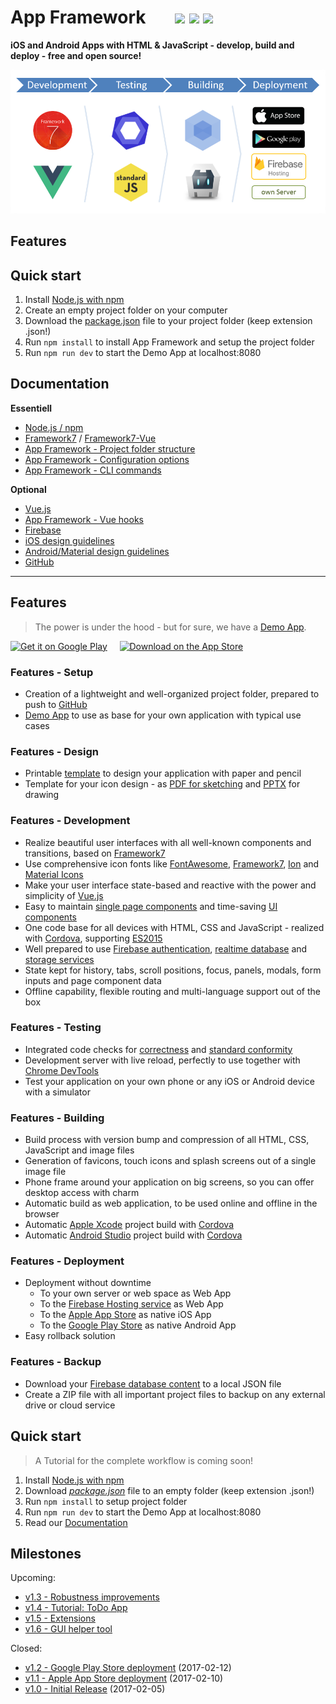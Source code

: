 # App Framework &nbsp; &nbsp; &nbsp; [![](https://img.shields.io/npm/dt/app-framework.svg)](https://www.npmjs.com/package/app-framework) [![](https://img.shields.io/npm/v/app-framework.svg)](https://www.npmjs.com/package/app-framework) [![](https://img.shields.io/npm/l/app-framework.svg)](https://www.npmjs.com/package/app-framework)

**iOS and Android Apps with HTML & JavaScript - develop, build and deploy - free and open source!**

![Process](media/process.png)

## Features

## Quick start

1. Install [Node.js with npm](https://docs.npmjs.com/getting-started/what-is-npm)
2. Create an empty project folder on your computer
3. Download the [package.json](https://raw.githubusercontent.com/scriptPilot/app-framework/master/demo-app/package.json) file to your project folder (keep extension .json!)
4. Run `npm install` to install App Framework and setup the project folder
5. Run `npm run dev` to start the Demo App at localhost:8080

## Documentation

**Essentiell**

- [Node.js / npm](https://docs.npmjs.com/getting-started/what-is-npm)
- [Framework7](https://framework7.io/docs/) / [Framework7-Vue](https://framework7.io/vue/)
- [App Framework - Project folder structure](docs/project-folder-structure.md)
- [App Framework - Configuration options](docs/configuration-options.md)
- [App Framework - CLI commands](docs/cli-commands.md)

**Optional**

- [Vue.js](https://vuejs.org/v2/guide/)
- [App Framework - Vue hooks](docs/vue-hooks.md)
- [Firebase](https://firebase.google.com/docs/web/setup)
- [iOS design guidelines](https://developer.apple.com/ios/human-interface-guidelines)
- [Android/Material design guidelines](https://developer.android.com/design/index.html)
- [GitHub](https://guides.github.com/)

---

## Features

> The power is under the hood - but for sure, we have a [Demo App](https://app-framework.scriptpilot.de/).

<a href='https://play.google.com/store/apps/details?id=de.scriptpilot.appframework&pcampaignid=MKT-Other-global-all-co-prtnr-py-PartBadge-Mar2515-1'><img alt='Get it on Google Play' src='https://raw.githubusercontent.com/scriptPilot/app-framework/master/media/google-play-download.png' width='150'/></a>
&nbsp;&nbsp;&nbsp;
<a href='https://itunes.apple.com/us/app/app-framework-demo/id1203927581?mt=8'><img alt='Download on the App Store' src='https://raw.githubusercontent.com/scriptPilot/app-framework/master/media/app-store-download.png' width='150'/></a>

### Features - Setup

- Creation of a lightweight and well-organized project folder, prepared to push to [GitHub](https://github.com/about)
- [Demo App](https://app-framework.scriptpilot.de/) to use as base for your own application with typical use cases

### Features - Design

- Printable [template](media/smartphone-template.pdf) to design your application with paper and pencil
- Template for your icon design - as [PDF for sketching](media/icon-template.pdf) and [PPTX](media/icon-template.pptx) for drawing

### Features - Development

- Realize beautiful user interfaces with all well-known components and transitions, based on [Framework7](https://framework7.io/)
- Use comprehensive icon fonts like [FontAwesome](http://fontawesome.io/), [Framework7](http://framework7.io/icons/), [Ion](http://ionicons.com/) and [Material Icons](https://material.io/icons/)
- Make your user interface state-based and reactive with the power and simplicity of [Vue.js](https://vuejs.org/)
- Easy to maintain [single page components](https://vuejs.org/guide/single-file-components) and time-saving [UI components](https://framework7.io/vue/)
- One code base for all devices with HTML, CSS and JavaScript - realized with [Cordova](https://cordova.apache.org/), supporting [ES2015](https://babeljs.io/learn-es2015/)
- Well prepared to use [Firebase authentication](https://firebase.google.com/docs/auth/), [realtime database](https://firebase.google.com/docs/database/) and [storage services](https://firebase.google.com/docs/storage/)
- State kept for history, tabs, scroll positions, focus, panels, modals, form inputs and page component data
- Offline capability, flexible routing and multi-language support out of the box

### Features - Testing

- Integrated code checks for [correctness](http://eslint.org/) and [standard conformity](http://standardjs.com/)
- Development server with live reload, perfectly to use together with [Chrome DevTools](https://developers.google.com/web/tools/chrome-devtools/)
- Test your application on your own phone or any iOS or Android device with a simulator

### Features - Building

- Build process with version bump and compression of all HTML, CSS, JavaScript and image files
- Generation of favicons, touch icons and splash screens out of a single image file
- Phone frame around your application on big screens, so you can offer desktop access with charm
- Automatic build as web application, to be used online and offline in the browser
- Automatic [Apple Xcode](https://developer.apple.com/xcode/) project build with [Cordova](https://cordova.apache.org/)
- Automatic [Android Studio](https://developer.android.com/studio) project build with [Cordova](https://cordova.apache.org/)

### Features - Deployment

- Deployment without downtime
  - To your own server or web space as Web App
  - To the [Firebase Hosting service](https://firebase.google.com/docs/hosting/) as Web App
  - To the [Apple App Store](https://itunes.apple.com/de/) as native iOS App
  - To the [Google Play Store](https://play.google.com/) as native Android App
- Easy rollback solution

### Features - Backup

- Download your [Firebase database content](https://firebase.google.com/docs/database/) to a local JSON file
- Create a ZIP file with all important project files to backup on any external drive or cloud service

## Quick start

> A Tutorial for the complete workflow is coming soon!

1. Install [Node.js with npm](https://docs.npmjs.com/getting-started/what-is-npm)
2. Download *[package.json](https://raw.githubusercontent.com/scriptPilot/app-framework/master/demo-app/package.json)* file to an empty folder (keep extension .json!)
3. Run `npm install` to setup project folder
4. Run `npm run dev` to start the Demo App at localhost:8080
5. Read our [Documentation](DOCUMENTATION.md)

## Milestones

Upcoming:

- [v1.3 - Robustness improvements](https://github.com/scriptPilot/app-framework/milestone/6)
- [v1.4 - Tutorial: ToDo App](https://github.com/scriptPilot/app-framework/milestone/3)
- [v1.5 - Extensions](https://github.com/scriptPilot/app-framework/milestone/7)
- [v1.6 - GUI helper tool](https://github.com/scriptPilot/app-framework/milestone/8)

Closed:

- [v1.2 - Google Play Store deployment](https://github.com/scriptPilot/app-framework/milestone/5?closed=1) (2017-02-12)
- [v1.1 - Apple App Store deployment](https://github.com/scriptPilot/app-framework/milestone/4?closed=1) (2017-02-10)
- [v1.0 - Initial Release](https://github.com/scriptPilot/app-framework/milestone/1?closed=1) (2017-02-05)
